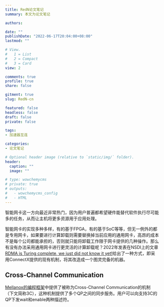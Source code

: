 ```yaml
---
title: RedN论文笔记
summary: 本文为论文笔记

authors:

date: ""
publishDate: "2022-06-17T20:04:00+08:00"
lastmod: ""

# View.
#   1 = List
#   2 = Compact
#   3 = Card
view: 2

comments: true
profile: true
share: false

gitment: true
slug: RedN-cn

featured: false
headless: false
draft: false
private: false

tags:
- 加速器互连

categories:
- 论文笔记

# Optional header image (relative to `static/img/` folder).
header:
  caption: ""
  image: ""

# type: wowchemycms
# private: true
# outputs:
#   - wowchemycms_config
#   - HTML
---
```


智能网卡这一方向最近非常热门，因为用户普遍都希望硬件能替代软件执行尽可能多的任务，从而让主机将更多资源用于应用处理。

智能网卡的实现多种多样，有的基于FPGA，有的基于SoC等等，但无一例外的都是专用网卡，如果要进行计算卸载则需要替换掉当前应用的通用网卡，高昂的成本不是每个公司都能承担的，否则就只能将卸载工作限于网卡提供的几种操作。那么有没有办法采用通用网卡进行更灵活的计算卸载呢？2022年发表在NSDI上的文章[ RDMA is Turing complete, we just did not know it yet!](https://www.usenix.org/system/files/nsdi22spring_prepub_reda.pdf)给出了一种方式，即采用ConnectX提供的现有机制，将其改造成一个图灵完备的机器。

## **Cross-Channel Communication**
[Mellanox的编程框架](https://docs.nvidia.com/networking/pages/viewpage.action?pageId=34256548&exitMobile=true)中提供了被称为Cross-Channel Communication的机制（下文简称3C），这种机制提供了多个QP之间的同步服务。用户可以向支持3C的QP下发wait和enable两种描述符。